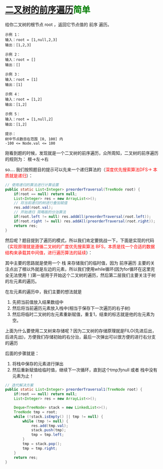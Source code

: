 # [ 二叉树的前序遍历](https://leetcode-cn.com/problems/binary-tree-preorder-traversal/)<font color=green>简单</font>

给你二叉树的根节点 root ，返回它节点值的 前序 遍历。

 ```text
 示例 1：
 输入：root = [1,null,2,3]
 输出：[1,2,3]
 
 示例 2：
 输入：root = []
 输出：[]
 
 示例 3：
 输入：root = [1]
 输出：[1]
 
 示例 4：
 输入：root = [1,2]
 输出：[1,2]
 
 示例 5：
 输入：root = [1,null,2]
 输出：[1,2]
 
 提示：
 树中节点数目在范围 [0, 100] 内
 -100 <= Node.val <= 100
 ```

刚看到题的时候，发现就是一个二叉树的前序遍历，众所周知，二叉树的前序遍历的规则为： 根->左->右 

so.... 我们按照题目的提示可以先来一个递归算法的（<font color=red>深度优先搜索算法DFS-> 本质就是递归</font>）：

```java
// 使用递归的算法进行计算设置
public static List<Integer> preorderTraversal(TreeNode root) {
    if(root == null) return null;
    List<Integer> res = new ArrayList<>();
    // 将当前递归的树进行叠加赋值
    res.add(root.val);
    // 开始递归 简略版的分治算法
    if(root.left != null) res.addAll(preorderTraversal(root.left));
    if(root.right != null) res.addAll(preorderTraversal(root.right));
    return res;
}
```

然后呢？题目提到了遍历的模式，所以我们肯定要挑战一下，下面是实现的代码（<font color=red>实现原理就是遵循二叉树的广度优先搜索算法 BFS，本质是找一个合适的数据结构来承载其中间值，进行遍历算法的延续</font>）：

其中主要的思路就是使用一个 栈 来存储我们的临时值，因为 前序遍历 主要的关注点出了根以外就是左边的元素，所以我们使用while循环(因为for循环在这里完全无法使用！)第一层用于开始这个二叉树的遍历，然后第二层我们主要关注于树的左元素的遍历。

在左元素的遍历中，我们主要的想法就是

1. 先把当前值放入结果数组中
2. 然后将当前遍历元素放入栈中(相当于保存下一次遍历的右子树)
3. 然后将临时二叉树的左元素重新赋值，重复1，结束的标志就是他的左元素为空。

上面为什么要使用二叉树来存储呢？因为二叉树的存储原理就是FILO(先进后出，后进先出)，方便我们存储初始的右分治，最后一次弹出可以很方便的进行右分支的遍历

后面的步骤就是：

1. 将栈中保存的元素进行弹出
2. 然后重新赋值给临时值，继续下一次循环，直到这个tmp为null 或者 栈中没有元素为止！

```java
// 迭代解决方案
public static List<Integer> preorderTraversal1(TreeNode root) {
    if(root == null) return null;
    List<Integer> res = new ArrayList<>();

    Deque<TreeNode> stack = new LinkedList<>();
    TreeNode tmp = root;
    while (!stack.isEmpty() || tmp != null) {
        while (tmp != null) {
            res.add(tmp.val);
            stack.push(tmp);
            tmp = tmp.left;
        }
        tmp = stack.pop();
        tmp = tmp.right;
    }
    return res;
}
```

